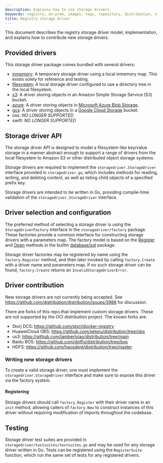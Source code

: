 ```yaml
---
description: Explains how to use storage drivers
keywords: registry, on-prem, images, tags, repository, distribution, storage drivers, advanced
title: Registry storage driver
---
```


This document describes the registry storage driver model, implementation, and explains how to contribute new storage drivers.

## Provided drivers

This storage driver package comes bundled with several drivers:

- [inmemory](inmemory): A temporary storage driver using a local inmemory map. This exists solely for reference and testing.
- [filesystem](filesystem): A local storage driver configured to use a directory tree in the local filesystem.
- [s3](s3): A driver storing objects in an Amazon Simple Storage Service (S3) bucket.
- [azure](azure): A driver storing objects in [Microsoft Azure Blob Storage](https://azure.microsoft.com/en-us/services/storage/).
- [gcs](gcs): A driver storing objects in a [Google Cloud Storage](https://cloud.google.com/storage/) bucket.
- oss: *NO LONGER SUPPORTED*
- swift: *NO LONGER SUPPORTED*

## Storage driver API

The storage driver API is designed to model a filesystem-like key/value storage in a manner abstract enough to support a range of drivers from the local filesystem to Amazon S3 or other distributed object storage systems.

Storage drivers are required to implement the `storagedriver.StorageDriver` interface provided in `storagedriver.go`, which includes methods for reading, writing, and deleting content, as well as listing child objects of a specified prefix key.

Storage drivers are intended to be written in Go, providing compile-time
validation of the `storagedriver.StorageDriver` interface.

## Driver selection and configuration

The preferred method of selecting a storage driver is using the `StorageDriverFactory` interface in the `storagedriver/factory` package. These factories provide a common interface for constructing storage drivers with a parameters map. The factory model is based on the [Register](https://golang.org/pkg/database/sql/#Register) and [Open](https://golang.org/pkg/database/sql/#Open) methods in the builtin [database/sql](https://golang.org/pkg/database/sql) package.

Storage driver factories may be registered by name using the
`factory.Register` method, and then later invoked by calling `factory.Create`
with a driver name and parameters map. If no such storage driver can be found,
`factory.Create` returns an `InvalidStorageDriverError`.

## Driver contribution

New storage drivers are not currently being accepted.
See <https://github.com/distribution/distribution/issues/3988> for discussion.

There are forks of this repo that implement custom storage drivers.
These are not supported by the OCI distribution project.
The known forks are:

- Storj DCS: <https://github.com/storj/docker-registry>
- HuaweiCloud OBS: <https://github.com/setoru/distribution/tree/obs>
- us3: <https://github.com/lambertxiao/distribution/tree/main>
- Baidu BOS: <https://github.com/dolfly/distribution/tree/bos>
- HDFS: <https://github.com/haosdent/distribution/tree/master>

### Writing new storage drivers

To create a valid storage driver, one must implement the
`storagedriver.StorageDriver` interface and make sure to expose this driver
via the factory system.

#### Registering

Storage drivers should call `factory.Register` with their driver name in an `init` method, allowing callers of `factory.New` to construct instances of this driver without requiring modification of imports throughout the codebase.

## Testing

Storage driver test suites are provided in
`storagedriver/testsuites/testsuites.go` and may be used for any storage
driver written in Go. Tests can be registered using the `RegisterSuite`
function, which run the same set of tests for any registered drivers.
